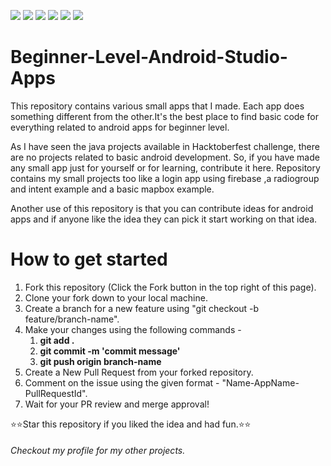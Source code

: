 ![](https://img.shields.io/github/stars/anshulkhattar/Beginner-Level-Android-Studio-Apps) ![](https://img.shields.io/github/forks/anshulkhattar/Beginner-Level-Android-Studio-Apps) ![](https://img.shields.io/github/tag/anshulkhattar/Beginner-Level-Android-Studio-Apps) ![](https://img.shields.io/github/release/anshulkhattar/Beginner-Level-Android-Studio-Apps) ![](https://img.shields.io/github/issues/pandao/anshulkhattar/Beginner-Level-Android-Studio-Apps) ![](https://img.shields.io/bower/v/editor.md.svg)

# Beginner-Level-Android-Studio-Apps
This repository contains various small apps that I made. Each app does something different from the other.It's the best place to find basic code for everything related to android apps for beginner level. 

As I have seen the java projects available in Hacktoberfest challenge, there are no projects related to basic android development. So, if you have made any small app just for yourself or for learning, contribute it here. Repository contains my small projects too like a login app using firebase ,a radiogroup and intent example and a basic mapbox example.

Another use of this repository is that you can contribute ideas for android apps and if anyone like the idea they can pick it start working on that idea.

# How to get started
1. Fork this repository (Click the Fork button in the top right of this page).
2. Clone your fork down to your local machine.
3. Create a branch for a new feature using "git checkout -b feature/branch-name".
4. Make your changes using the following commands - 
    1. **git add .**   
    2. **git commit -m 'commit message'**   
    3. **git push origin branch-name**
5. Create a New Pull Request from your forked repository.
6. Comment on the issue using the given format - "Name-AppName-PullRequestId".
7. Wait for your PR review and merge approval!


⭐⭐Star this repository if you liked the idea and had fun.⭐⭐

###### Checkout my profile for my other projects.
